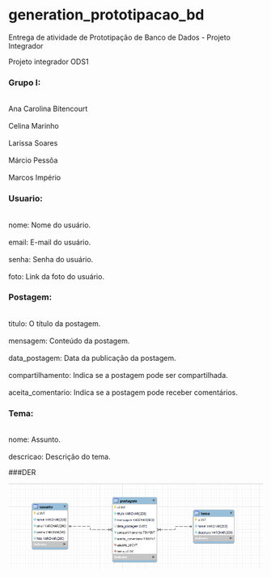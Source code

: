 # generation_prototipacao_bd
Entrega de atividade de Prototipação de Banco de Dados - Projeto Integrador


Projeto integrador ODS1

### Grupo I: 
<br> Ana Carolina Bitencourt <br>
<br> Celina Marinho <br>
<br> Larissa Soares <br>
<br> Márcio Pessôa <br>
<br> Marcos Império <br>

 ### Usuario:
<br> nome: Nome do usuário. <br>
<br> email: E-mail do usuário. <br>
<br>  senha: Senha do usuário. <br>
<br> foto: Link da foto do usuário. <br>

### Postagem:
<br>  titulo: O título da postagem. <br>
<br>  mensagem: Conteúdo da postagem. <br>
<br>  data_postagem: Data da publicação da postagem. <br>
<br>  compartilhamento: Indica se a postagem pode ser compartilhada. <br>
<br>  aceita_comentario: Indica se a postagem pode receber comentários. <br>

### Tema:
<br> nome: Assunto. <br>
<br> descricao: Descrição do tema. <br>

###DER

![](docs/diagrama_projeto_integrador.png)
